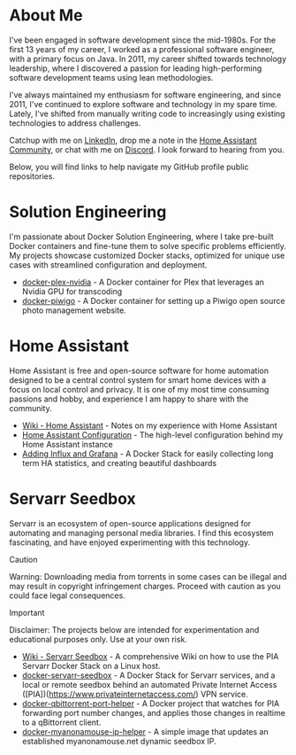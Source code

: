 # About Me
I've been engaged in software development since the mid-1980s. For the first 13 years of my career, I worked as a professional software engineer, with a primary focus on Java. In 2011, my career shifted towards technology leadership, where I discovered a passion for leading high-performing software development teams using lean methodologies.

I've always maintained my enthusiasm for software engineering, and since 2011, I've continued to explore software and technology in my spare time. Lately, I've shifted from manually writing code to increasingly using existing technologies to address challenges.

Catchup with me on [LinkedIn](https://www.linkedin.com/in/steventheisen/), drop me a note in the [Home Assistant Community](https://community.home-assistant.io/), or chat with me on [Discord](https://discordapp.com/users/1068267562988740689). I look forward to hearing from you.

Below, you will find links to help navigate my GitHub profile public repositories. 

# Solution Engineering
I'm passionate about Docker Solution Engineering, where I take pre-built Docker containers and fine-tune them to solve specific problems efficiently. My projects showcase customized Docker stacks, optimized for unique use cases with streamlined configuration and deployment.

- [docker-plex-nvidia](https://github.com/tyzen9/docker-plex-nvidia) - A Docker container for Plex that leverages an Nvidia GPU for transcoding
- [docker-piwigo](https://github.com/tyzen9/docker-piwigo) - A Docker container for setting up a Piwigo open source photo management website.

# Home Assistant
Home Assistant is free and open-source software for home automation designed to be a central control system for smart home devices with a focus on local control and privacy. It is one of my most time consuming passions and hobby, and experience I am happy to share with the community.

- [Wiki - Home Assistant](https://github.com/tyzen9/homeassistant-config/wiki#-home-assistant-wiki) - Notes on my experience with Home Assistant
- [Home Assistant Configuration](https://github.com/tyzen9/homeassistant-config) - The high-level configuration behind my Home Assistant instance
- [Adding Influx and Grafana](https://github.com/tyzen9/docker-ha-influxdb-grafana) - A Docker Stack for easily collecting long term HA statistics, and creating beautiful dashboards 

# Servarr Seedbox
Servarr is an ecosystem of open-source applications designed for automating and managing personal media libraries. 
I find this ecosystem fascinating, and have enjoyed experimenting with this technology. 

> [!CAUTION]
> Warning: Downloading media from torrents in some cases can be illegal and may result in copyright infringement charges. 
> Proceed with caution as you could face legal consequences. 

> [!IMPORTANT]
> Disclaimer: The projects below are intended for experimentation and educational purposes only. Use at your own risk.

- [Wiki - Servarr Seedbox](https://github.com/tyzen9/docker-servarr-seedbox/wiki) - A comprehensive Wiki on how to use the PIA Servarr Docker Stack on a Linux host.
- [docker-servarr-seedbox](https://github.com/tyzen9/docker-servarr-seedbox) - A Docker Stack for Servarr services, and a local or remote seedbox behind an automated Private Internet Access ([PIA])(https://www.privateinternetaccess.com/) VPN service.
- [docker-qbittorrent-port-helper](https://github.com/tyzen9/docker-qbittorrent-port-helper) - A Docker project that watches for PIA forwarding port number changes, and applies those changes in realtime to a qBittorrent client.
- [docker-myanonamouse-ip-helper](https://github.com/tyzen9/docker-myanonamouse-ip-helper) - A simple image that updates an established myanonamouse.net dynamic seedbox IP.
